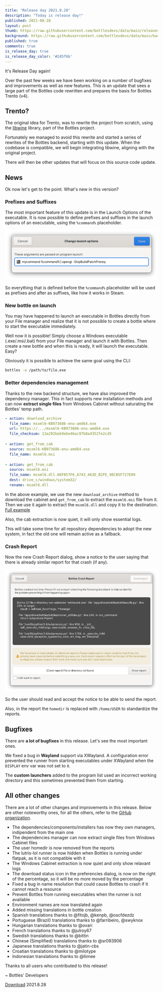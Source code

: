 ```yaml
---
title: "Release day 2021.8.28"
description: "Today is release day!"
published: 2021-08-28
layout: post
thumb: https://raw.githubusercontent.com/bottlesdevs/data/main/releases/2021.8.28/release-day.png
background: https://raw.githubusercontent.com/bottlesdevs/data/main/backgrounds/2021.8.28.png
published: true
comments: true
is_release_day: true
is_release_day_color: '#2d5f6b'
---
```


It's Release Day again!

Over the past few weeks we have been working on a number of bugfixes and 
improvements as well as new features. This is an update that sees a large 
part of the Bottles code rewritten and prepares the basis for Bottles 
Trento (v4).

## Trento?
The original idea for Trento, was to rewrite the project from scratch, using 
the [libwine](https://github.com/bottlesdevs/libwine) library, part of the 
Bottles project. 

Fortunately we managed to avoid this rewrite and started a series of rewrites 
of the Bottles backend, starting with this update. When the codebase is 
compatible, we will begin integrating libwine, aligning with the 
original project.

There will then be other updates that will focus on this source code update.

## News
Ok now let's get to the point. What's new in this version?

### Prefixes and Suffixes

The most important feature of this update is in the Launch Options of the 
executable. It is now possible to define prefixes and suffixes in the launch 
options of an executable, using the `%command%` placeholder.

![Launch Options with %command% placeholder](/uploads/launch-options-command-placeholder.png)

So everything that is defined before the `%command%` placeholder will be
used as prefixes and after as suffixes, like how it works in Steam.

### New bottle on launch
You may have happened to launch an executable in Bottles directly from your 
File manager and realize that it is not possible to create a bottle where to 
start the executable immediately.

Well now it is possible! Simply choose a Windows executable (.exe/.msi/.bat) 
from your File manager and launch it with Bottles. Then create a new bottle 
and when this is ready, it will launch the executable. Easy?

Obviously it is possible to achieve the same goal using the CLI:

```bash
bottles -e /path/to/file.exe
```

### Better dependencies management
Thanks to the new backend structure, we have also improved the dependency 
manager. This in fact supports new installation methods and can now **extract 
single files** from Windows Cabinet without saturating the Bottles' temp path.

```yaml
- action: download_archive
  file_name: msxml6-KB973686-enu-amd64.exe
  url: https://.../msxml6-KB973686-enu-amd64.exe
  file_checksum: 13a292beb9ebe46ac97b8a4352fe2cd5
  
- action: get_from_cab
  source: msxml6-KB973686-enu-amd64.exe
  file_name: msxml6.msi
  
- action: get_from_cab
  source: msxml6.msi
  file_name: msxml6.dll.86F857F6_A743_463D_B2FE_98CB5F727E09
  dest: drive_c/windows/system32/
  rename: msxml6.dll
```

In the above example, we use the new `download_archive` method to download
the cabinet and `get_from_cab` to extract the `msxml6.msi` file from it. Then
we use it again to extract the `msxml6.dll` and copy it to the destination.
[Full example](https://github.com/bottlesdevs/dependencies/blob/main/Essentials/msxml6_testing.yml)

Also, the cab extraction is now quiet, it will only show essential logs.

This will take some time for all repository dependencies to adopt the new 
system, in fact the old one will remain active as a fallback.

### Crash Report
Now the new Crash Report dialog, show a notice to the user saying that there
is already similar report for that crash (if any).

![Crash Report Notice](/uploads/crash-report-notice.png)

So the user should read and accept the notice to be able to send the report.

Also, in the report the `homedir` is replaced with `/home/USER` to standardize
the reports.

## Bugfixes
There are **a lot of bugfixes** in this release. Let's see the most important 
ones.

We fixed a bug in **Wayland** support via XWayland. A configuration error 
prevented the runner from starting executables under XWayland when the 
`DISPLAY` env var was not set to `0`.

The **custom launchers** added to the program list used an incorrect working 
directory and this sometimes prevented them from starting.

## All other changes
There are a lot of other changes and improvements in this release. Below are 
other noteworthy ones, for all the others, refer to 
the [GiHub organization](https://github.com/bottlesdevs).

* The dependencies/components/installers has now they own managers, indipendent from the main one
* The dependencies manager can now extract single files from Windows Cabinet files
* The user homedir is now removed from the reports
* The lutris-lol runner is now hidden when Bottles is running under flatpak, as it is not compatible with it
* The Windows Cabinet extraction is now quiet and only show relavant logs
* The download status icon in the preferencies dialog, is now on the right of the percentage, so it will be no more moved by the percentage
* Fixed a bug in name resolution that could cause Bottles to crash if it cannot reach a resource
* Prevent Bottles from running executables when the runner is not available
* Environment names are now translated again
* Added missing translations in bottle creation
* Spanish translations thanks to @fitojb, @kenpb, @oscfdezdz
* Portuguese (Brazil) translations thanks to @farribeiro, @swyknox
* Hungarian translations thanks to @ovari
* French translations thanks to @julroy67
* Swedish translations thanks to @bittin
* Chinese (Simplified) translations thanks to @sr093906
* Japanese translations thanks to @jatin-cbs
* Croatian translations thanks to @milotype
* Indonesian translations thanks to @liimee

Thanks to all users who contributed to this release!

~ Bottles' Developers

<a class="button" href="/download" style="">Download</a> 2021.8.28
